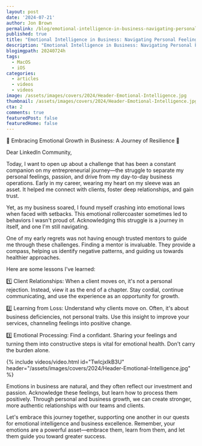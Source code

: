 ```yaml
---
layout: post
date: '2024-07-21'
author: Jon Brown
permalink: /blog/emotional-intelligence-in-business-navigating-personal-feelings/
published: true
title: "Emotional Intelligence in Business: Navigating Personal Feelings and Building Lasting Relationships"
description: "Emotional Intelligence in Business: Navigating Personal Feelings and Building Lasting Relationships"
blogimgpath: 20240724h
tags:
  - MacOS
  - iOS
categories:
  - articles
  - videos
  - videos
image: /assets/images/covers/2024/Header-Emotional-Intelligence.jpg
thumbnail: /assets/images/covers/2024/Header-Emotional-Intelligence.jpg
cta: 2
comments: true
featuredPost: false
featuredHome: false
---
```

🌱 Embracing Emotional Growth in Business: A Journey of Resilience 🚀

Dear LinkedIn Community,

Today, I want to open up about a challenge that has been a constant companion on my entrepreneurial journey—the struggle to separate my personal feelings, passion, and drive from my day-to-day business operations. Early in my career, wearing my heart on my sleeve was an asset. It helped me connect with clients, foster deep relationships, and gain trust.

Yet, as my business soared, I found myself crashing into emotional lows when faced with setbacks. This emotional rollercoaster sometimes led to behaviors I wasn't proud of. Acknowledging this struggle is a journey in itself, and one I'm still navigating.

One of my early regrets was not having enough trusted mentors to guide me through these challenges. Finding a mentor is invaluable. They provide a compass, helping us identify negative patterns, and guiding us towards healthier approaches.

Here are some lessons I've learned:

1️⃣ Client Relationships: When a client moves on, it's not a personal rejection. Instead, view it as the end of a chapter. Stay cordial, continue communicating, and use the experience as an opportunity for growth.

2️⃣ Learning from Loss: Understand why clients move on. Often, it's about business deficiencies, not personal traits. Use this insight to improve your services, channeling feelings into positive change.

3️⃣ Emotional Processing: Find a confidant. Sharing your feelings and turning them into constructive steps is vital for emotional health. Don't carry the burden alone.

{% include videos/video.html id="TwIcjxIkB3U" header="/assets/images/covers/2024/Header-Emotional-Intelligence.jpg" %}

Emotions in business are natural, and they often reflect our investment and passion. Acknowledge these feelings, but learn how to process them positively. Through personal and business growth, we can create stronger, more authentic relationships with our teams and clients.

Let's embrace this journey together, supporting one another in our quests for emotional intelligence and business excellence. Remember, your emotions are a powerful asset—embrace them, learn from them, and let them guide you toward greater success.